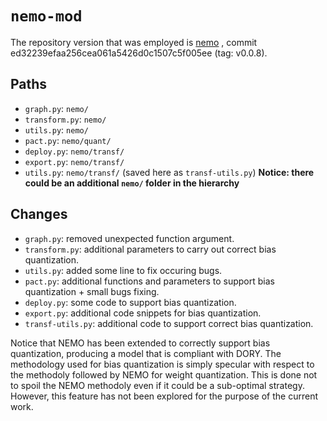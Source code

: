 # `nemo-mod`
The repository version that was employed is
[nemo](https://github.com/pulp-platform/nemo.git) , commit ed32239efaa256cea061a5426d0c1507c5f005ee (tag: v0.0.8).

## Paths
- `graph.py`: `nemo/`
- `transform.py`: `nemo/`
- `utils.py`: `nemo/`
- `pact.py`: `nemo/quant/`
- `deploy.py`: `nemo/transf/`
- `export.py`: `nemo/transf/`
- `utils.py`: `nemo/transf/` (saved here as `transf-utils.py`)
**Notice: there could be an additional `nemo/` folder in the hierarchy**

## Changes
- `graph.py`: removed unexpected function argument.
- `transform.py`: additional parameters to carry out correct bias quantization.
- `utils.py`: added some line to fix occuring bugs. 
- `pact.py`: additional functions and parameters to support bias quantization + small bugs fixing.
- `deploy.py`: some code to support bias quantization.
- `export.py`: additional code snippets for bias quantization.
- `transf-utils.py`: additional code to support correct bias quantization.

Notice that NEMO has been extended to correctly support bias quantization, producing a model that is compliant with DORY. 
The methodology used for bias quantization is simply specular with respect to the methodoly followed by NEMO for weight quantization.
This is done not to spoil the NEMO methodoly even if it could be a sub-optimal strategy.
However, this feature has not been explored for the purpose of the current work. 
